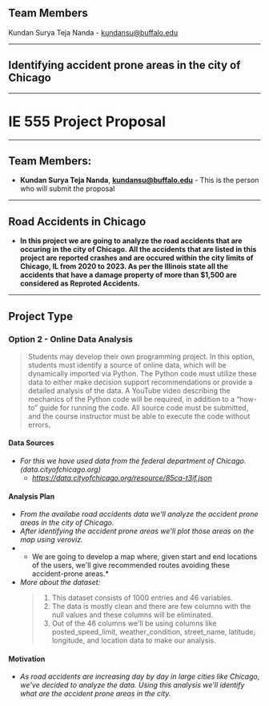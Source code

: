 ## Team Members
Kundan Surya Teja Nanda - kundansu@buffalo.edu

------
## Identifying accident prone areas in the city of Chicago
----

# IE 555 Project Proposal
---

## Team Members:  
- **Kundan Surya Teja Nanda**, **kundansu@buffalo.edu** - This is the person who will submit the proposal

---

## Road Accidents in Chicago

- **In this project we are going to analyze the road accidents that are occuring in the city of Chicago. All the accidents that are listed in this project are reported crashes and are occured within the city limits of Chicago, IL from 2020 to 2023. As per the Illinois state all the accidents that have a damage property of more than $1,500 are considered as Reproted Accidents.**

--- 

## Project Type
 
### Option 2 - Online Data Analysis
> Students may develop their own programming project. In this option, students must identify a source of online data, which will be dynamically imported via Python. The Python code must utilize these data to either make decision support recommendations or provide a detailed analysis of the data. A YouTube video describing the mechanics of the Python code will be required, in addition to a “how-to” guide for running the code. All source code must be submitted, and the course instructor must be able to execute the code without errors.

#### Data Sources
- *For this we have used data from the federal department of Chicago. (data.cityofchicago.org)*
    - *https://data.cityofchicago.org/resource/85ca-t3if.json*

#### Analysis Plan
- *From the availabe road accidents data we'll analyze the accident prone areas in the city of Chicago.*
- *After identifying the accident prone areas we'll plot those areas on the map using veroviz.*
- * We are going to develop a map where, given start and end locations of the users, we'll give recommended routes avoiding these accident-prone areas.*
- *More about the dataset:*
    >1. This dataset consists of 1000 entries and 46 variables. 
    >2. The data is mostly clean and there are few columns with the null values and these columns will be eliminated.
    >3. Out of the 46 columns we'll be using columns like posted_speed_limit, weather_condition, street_name, latitude, longitude, and location data to make our analysis.

#### Motivation
- *As road accidents are increasing day by day in large cities like Chicago, we've decided to analyze the data. Using this analysis we'll identify what are the accident prone areas in the city.*
